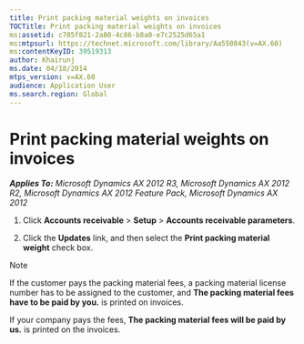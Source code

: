 ```yaml
---
title: Print packing material weights on invoices
TOCTitle: Print packing material weights on invoices
ms:assetid: c705f821-2a80-4c86-b8a0-e7c2525d65a1
ms:mtpsurl: https://technet.microsoft.com/library/Aa550843(v=AX.60)
ms:contentKeyID: 39519313
author: Khairunj
ms.date: 04/18/2014
mtps_version: v=AX.60
audience: Application User
ms.search.region: Global
---
```


# Print packing material weights on invoices 


_**Applies To:** Microsoft Dynamics AX 2012 R3, Microsoft Dynamics AX 2012 R2, Microsoft Dynamics AX 2012 Feature Pack, Microsoft Dynamics AX 2012_

1.  Click **Accounts receivable** \> **Setup** \> **Accounts receivable parameters**.

2.  Click the **Updates** link, and then select the **Print packing material weight** check box.


> [!NOTE]
> <P>If the customer pays the packing material fees, a packing material license number has to be assigned to the customer, and <STRONG>The packing material fees have to be paid by you.</STRONG> is printed on invoices.</P>
> <P>If your company pays the fees, <STRONG>The packing material fees will be paid by us.</STRONG> is printed on the invoices.</P>


  


